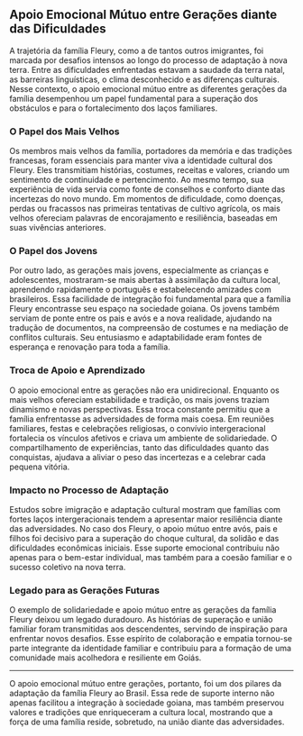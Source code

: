 ## Apoio Emocional Mútuo entre Gerações diante das Dificuldades

A trajetória da família Fleury, como a de tantos outros imigrantes, foi marcada por desafios intensos ao longo do processo de adaptação à nova terra. Entre as dificuldades enfrentadas estavam a saudade da terra natal, as barreiras linguísticas, o clima desconhecido e as diferenças culturais. Nesse contexto, o apoio emocional mútuo entre as diferentes gerações da família desempenhou um papel fundamental para a superação dos obstáculos e para o fortalecimento dos laços familiares.

### O Papel dos Mais Velhos

Os membros mais velhos da família, portadores da memória e das tradições francesas, foram essenciais para manter viva a identidade cultural dos Fleury. Eles transmitiam histórias, costumes, receitas e valores, criando um sentimento de continuidade e pertencimento. Ao mesmo tempo, sua experiência de vida servia como fonte de conselhos e conforto diante das incertezas do novo mundo. Em momentos de dificuldade, como doenças, perdas ou fracassos nas primeiras tentativas de cultivo agrícola, os mais velhos ofereciam palavras de encorajamento e resiliência, baseadas em suas vivências anteriores.

### O Papel dos Jovens

Por outro lado, as gerações mais jovens, especialmente as crianças e adolescentes, mostraram-se mais abertas à assimilação da cultura local, aprendendo rapidamente o português e estabelecendo amizades com brasileiros. Essa facilidade de integração foi fundamental para que a família Fleury encontrasse seu espaço na sociedade goiana. Os jovens também serviam de ponte entre os pais e avós e a nova realidade, ajudando na tradução de documentos, na compreensão de costumes e na mediação de conflitos culturais. Seu entusiasmo e adaptabilidade eram fontes de esperança e renovação para toda a família.

### Troca de Apoio e Aprendizado

O apoio emocional entre as gerações não era unidirecional. Enquanto os mais velhos ofereciam estabilidade e tradição, os mais jovens traziam dinamismo e novas perspectivas. Essa troca constante permitiu que a família enfrentasse as adversidades de forma mais coesa. Em reuniões familiares, festas e celebrações religiosas, o convívio intergeracional fortalecia os vínculos afetivos e criava um ambiente de solidariedade. O compartilhamento de experiências, tanto das dificuldades quanto das conquistas, ajudava a aliviar o peso das incertezas e a celebrar cada pequena vitória.

### Impacto no Processo de Adaptação

Estudos sobre imigração e adaptação cultural mostram que famílias com fortes laços intergeracionais tendem a apresentar maior resiliência diante das adversidades. No caso dos Fleury, o apoio mútuo entre avós, pais e filhos foi decisivo para a superação do choque cultural, da solidão e das dificuldades econômicas iniciais. Esse suporte emocional contribuiu não apenas para o bem-estar individual, mas também para a coesão familiar e o sucesso coletivo na nova terra.

### Legado para as Gerações Futuras

O exemplo de solidariedade e apoio mútuo entre as gerações da família Fleury deixou um legado duradouro. As histórias de superação e união familiar foram transmitidas aos descendentes, servindo de inspiração para enfrentar novos desafios. Esse espírito de colaboração e empatia tornou-se parte integrante da identidade familiar e contribuiu para a formação de uma comunidade mais acolhedora e resiliente em Goiás.

---

O apoio emocional mútuo entre gerações, portanto, foi um dos pilares da adaptação da família Fleury ao Brasil. Essa rede de suporte interno não apenas facilitou a integração à sociedade goiana, mas também preservou valores e tradições que enriqueceram a cultura local, mostrando que a força de uma família reside, sobretudo, na união diante das adversidades.